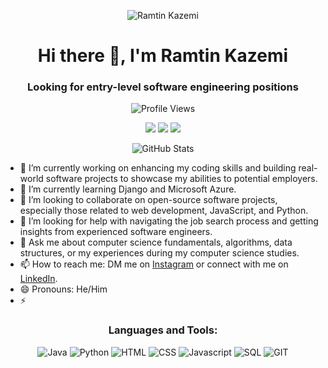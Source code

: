 <p align="center">
  <img src="https://media.licdn.com/dms/image/C5603AQE4qMbfVFfigQ/profile-displayphoto-shrink_800_800/0/1652123418544?e=2147483647&v=beta&t=SQP6P9CnxRTuGA_RDevJUgohCEl6lPX0dzHK0uoVsP0" alt="Ramtin Kazemi">
</p>

<h1 align="center">Hi there 👋, I'm Ramtin Kazemi</h1>
<h3 align="center">Looking for entry-level software engineering positions</h3>

<p align="center">
  <img src="https://komarev.com/ghpvc/?username=your-username" alt="Profile Views">
</p>

<p align="center">
  <img src="https://img.shields.io/badge/Python-Intermediate-blue">
  <img src="https://img.shields.io/badge/JavaScript-Intermediate-yellow">
  <img src="https://img.shields.io/badge/HTML5-Intermediate-orange">
</p>

<p align="center">
  <img src="https://github-readme-stats.vercel.app/api?username=your-username&show_icons=true&theme=dark" alt="GitHub Stats">
</p>

- 🔭 I’m currently working on enhancing my coding skills and building real-world software projects to showcase my abilities to potential employers.
- 🌱 I’m currently learning Django and Microsoft Azure.
- 👯 I’m looking to collaborate on open-source software projects, especially those related to web development, JavaScript, and Python.
- 🤔 I’m looking for help with navigating the job search process and getting insights from experienced software engineers.
- 💬 Ask me about computer science fundamentals, algorithms, data structures, or my experiences during my computer science studies.
- 📫 How to reach me: DM me on [Instagram](https://www.instagram.com/your-instagram-handle/) or connect with me on [LinkedIn](https://www.linkedin.com/in/your-username/).
- 😄 Pronouns: He/Him
- ⚡ 

<h3 align="center">Languages and Tools:</h3>
<p align="center">
  <img src="https://your-image-url.com/language1.png" alt="Java">
  <img src="https://your-image-url.com/language2.png" alt="Python">
  <img src="https://your-image-url.com/language3.png" alt="HTML">
  <img src="https://your-image-url.com/language3.png" alt="CSS">
  <img src="https://your-image-url.com/language3.png" alt="Javascript">
  <img src="https://your-image-url.com/language3.png" alt="SQL">
  <img src="https://your-image-url.com/language3.png" alt="GIT">
</p>
